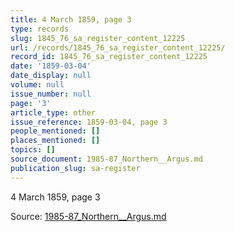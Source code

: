 ```yaml
---
title: 4 March 1859, page 3
type: records
slug: 1845_76_sa_register_content_12225
url: /records/1845_76_sa_register_content_12225/
record_id: 1845_76_sa_register_content_12225
date: '1859-03-04'
date_display: null
volume: null
issue_number: null
page: '3'
article_type: other
issue_reference: 1859-03-04, page 3
people_mentioned: []
places_mentioned: []
topics: []
source_document: 1985-87_Northern__Argus.md
publication_slug: sa-register
---
```


4 March 1859, page 3

Source: [1985-87_Northern__Argus.md](/downloads/markdown/1985-87_Northern__Argus.md)
